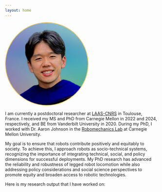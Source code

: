 ```yaml
---
layout: home
---
```


<img src="/assets/img/Picture_of_Head.jpg" alt="Me" width="270" class="center" style="border-radius: 50%; object-fit: cover; border: 2px solid #EDC75E;" />

I am currently a postdoctoral researcher at [LAAS-CNRS](https://www.laas.fr/en/teams/ris/) in Toulouse, France. I received my MS and PhD from Carnegie Mellon in 2022 and 2024, respectively, and BE from Vanderbilt University in 2020.
During my PhD, I worked with Dr. Aaron Johnson in the [Robomechanics Lab](https://www.cmu.edu/me/robomechanicslab/) at Carnegie Mellon University. 

My goal is to ensure that robots contribute positively and equitably to society. To achieve this, I approach robots as socio-technical systems, recognizing the importance of integrating technical, social, and policy dimensions for successful deployments. My PhD research has advanced the reliability and robustness of legged robot locomotion while also addressing policy considerations and social science perspectives to promote equity and broaden access to robotic technologies.

Here is my research output that I have worked on:
